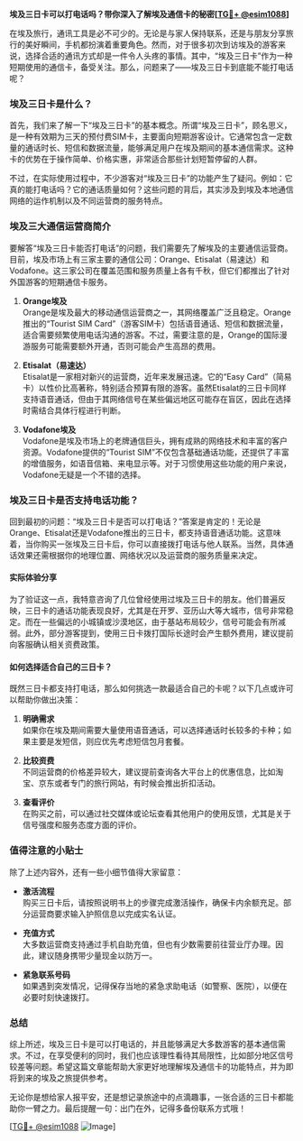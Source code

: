 **埃及三日卡可以打电话吗？带你深入了解埃及通信卡的秘密[[TG💪+ @esim1088](https://t.me/s/esim1088)]**

在埃及旅行，通讯工具是必不可少的。无论是与家人保持联系，还是与朋友分享旅行的美好瞬间，手机都扮演着重要角色。然而，对于很多初次到访埃及的游客来说，选择合适的通讯方式却是一件令人头疼的事情。其中，“埃及三日卡”作为一种短期使用的通信卡，备受关注。那么，问题来了——埃及三日卡到底能不能打电话呢？

### 埃及三日卡是什么？

首先，我们来了解一下“埃及三日卡”的基本概念。所谓“埃及三日卡”，顾名思义，是一种有效期为三天的预付费SIM卡，主要面向短期游客设计。它通常包含一定数量的通话时长、短信和数据流量，能够满足用户在埃及期间的基本通信需求。这种卡的优势在于操作简单、价格实惠，非常适合那些计划短暂停留的人群。

不过，在实际使用过程中，不少游客对“埃及三日卡”的功能产生了疑问。例如：它真的能打电话吗？它的通话质量如何？这些问题的背后，其实涉及到埃及本地通信网络的运作机制以及不同运营商的服务特点。

### 埃及三大通信运营商简介

要解答“埃及三日卡能否打电话”的问题，我们需要先了解埃及的主要通信运营商。目前，埃及市场上有三家主要的通信公司：Orange、Etisalat（易速达）和Vodafone。这三家公司在覆盖范围和服务质量上各有千秋，但它们都推出了针对外国游客的短期通信卡服务。

1. **Orange埃及**  
   Orange是埃及最大的移动通信运营商之一，其网络覆盖广泛且稳定。Orange推出的“Tourist SIM Card”（游客SIM卡）包括语音通话、短信和数据流量，适合需要频繁使用电话沟通的游客。不过，需要注意的是，Orange的国际漫游服务可能需要额外开通，否则可能会产生高昂的费用。

2. **Etisalat（易速达）**  
   Etisalat是一家相对新兴的运营商，近年来发展迅速。它的“Easy Card”（简易卡）以性价比高著称，特别适合预算有限的游客。虽然Etisalat的三日卡同样支持语音通话，但由于其网络信号在某些偏远地区可能存在盲区，因此在选择时需结合具体行程进行判断。

3. **Vodafone埃及**  
   Vodafone是埃及市场上的老牌通信巨头，拥有成熟的网络技术和丰富的客户资源。Vodafone提供的“Tourist SIM”不仅包含基础通话功能，还提供了丰富的增值服务，如语音信箱、来电显示等。对于习惯使用这些功能的用户来说，Vodafone无疑是一个不错的选择。

### 埃及三日卡是否支持电话功能？

回到最初的问题：“埃及三日卡是否可以打电话？”答案是肯定的！无论是Orange、Etisalat还是Vodafone推出的三日卡，都支持语音通话功能。这意味着，当你购买一张埃及三日卡后，你可以直接拨打电话与他人联系。当然，具体通话效果还需根据你的地理位置、网络状况以及运营商的服务质量来决定。

#### 实际体验分享

为了验证这一点，我特意咨询了几位曾经使用过埃及三日卡的朋友。他们普遍反映，三日卡的通话功能表现良好，尤其是在开罗、亚历山大等大城市，信号非常稳定。而在一些偏远的小城镇或沙漠地区，由于基站布局较少，信号可能会有所减弱。此外，部分游客提到，使用三日卡拨打国际长途时会产生额外费用，建议提前向客服确认相关资费政策。

#### 如何选择适合自己的三日卡？

既然三日卡都支持打电话，那么如何挑选一款最适合自己的卡呢？以下几点或许可以帮助你做出决策：

1. **明确需求**  
   如果你在埃及期间需要大量使用语音通话，可以选择通话时长较多的卡种；如果主要是发短信，则应优先考虑短信包月套餐。

2. **比较资费**  
   不同运营商的价格差异较大，建议提前查询各大平台上的优惠信息，比如淘宝、京东或者专门的旅行网站，有时候会推出折扣活动。

3. **查看评价**  
   在购买之前，可以通过社交媒体或论坛查看其他用户的使用反馈，尤其是关于信号强度和服务态度方面的评价。

### 值得注意的小贴士

除了上述内容外，还有一些小细节值得大家留意：

- **激活流程**  
  购买三日卡后，请按照说明书上的步骤完成激活操作，确保卡内余额充足。部分运营商要求输入护照信息以完成实名认证。

- **充值方式**  
  大多数运营商支持通过手机自助充值，但也有少数需要前往营业厅办理。因此，建议随身携带少量现金以防万一。

- **紧急联系号码**  
  如果遇到突发情况，记得保存当地的紧急求助电话（如警察、医院），以便在必要时刻快速拨打。

### 总结

综上所述，埃及三日卡是可以打电话的，并且能够满足大多数游客的基本通信需求。不过，在享受便利的同时，我们也应该理性看待其局限性，比如部分地区信号较差等问题。希望这篇文章能帮助大家更好地理解埃及通信卡的功能特点，并为即将到来的埃及之旅提供参考。

无论你是想给家人报平安，还是想记录旅途中的点滴趣事，一张合适的三日卡都能助你一臂之力。最后提醒一句：出门在外，记得多备份联系方式哦！

[[TG💪+ @esim1088](https://t.me/s/esim1088) ![Image](https://i.postimg.cc/4NQfJmqS/Snipaste-2025-05-13-00-14-12.png)]